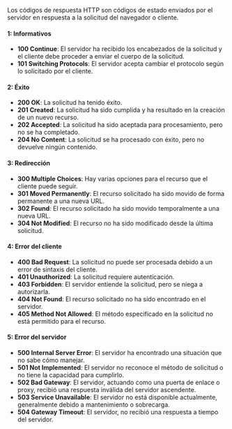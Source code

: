 
Los códigos de respuesta HTTP son códigos de estado enviados por el servidor en respuesta a la solicitud del navegador o cliente.
#### **1: Informativos**
- **100 Continue**: El servidor ha recibido los encabezados de la solicitud y el cliente debe proceder a enviar el cuerpo de la solicitud.
- **101 Switching Protocols**: El servidor acepta cambiar el protocolo según lo solicitado por el cliente.
#### **2: Éxito**
- **200 OK**: La solicitud ha tenido éxito.
- **201 Created**: La solicitud ha sido cumplida y ha resultado en la creación de un nuevo recurso.
- **202 Accepted**: La solicitud ha sido aceptada para procesamiento, pero no se ha completado.
- **204 No Content**: La solicitud se ha procesado con éxito, pero no devuelve ningún contenido.
#### **3: Redirección**
- **300 Multiple Choices**: Hay varias opciones para el recurso que el cliente puede seguir.
- **301 Moved Permanently**: El recurso solicitado ha sido movido de forma permanente a una nueva URL.
- **302 Found**: El recurso solicitado ha sido movido temporalmente a una nueva URL.
- **304 Not Modified**: El recurso no ha sido modificado desde la última solicitud.
#### **4: Error del cliente**
- **400 Bad Request**: La solicitud no puede ser procesada debido a un error de sintaxis del cliente.
- **401 Unauthorized**: La solicitud requiere autenticación.
- **403 Forbidden**: El servidor entiende la solicitud, pero se niega a autorizarla.
- **404 Not Found**: El recurso solicitado no ha sido encontrado en el servidor.
- **405 Method Not Allowed**: El método especificado en la solicitud no está permitido para el recurso.
#### **5: Error del servidor**
- **500 Internal Server Error**: El servidor ha encontrado una situación que no sabe cómo manejar.
- **501 Not Implemented**: El servidor no reconoce el método de solicitud o no tiene la capacidad para cumplirlo.
- **502 Bad Gateway**: El servidor, actuando como una puerta de enlace o proxy, recibió una respuesta inválida del servidor ascendente.
- **503 Service Unavailable**: El servidor no está disponible actualmente, generalmente debido a mantenimiento o sobrecarga.
- **504 Gateway Timeout**: El servidor, no recibió una respuesta a tiempo del servidor.